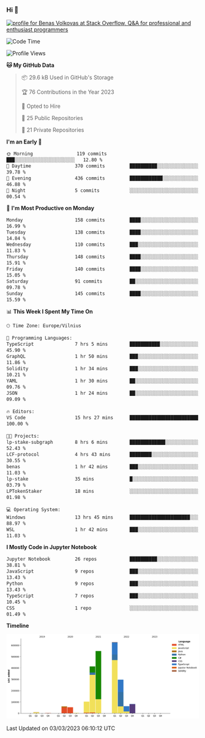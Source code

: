 ### Hi 👋
<a href="https://stackoverflow.com/users/14954249/benas-volkovas"><img src="https://stackoverflow.com/users/flair/14954249.png?theme=dark" width="208" height="58" alt="profile for Benas Volkovas at Stack Overflow, Q&amp;A for professional and enthusiast programmers" title="profile for Benas Volkovas at Stack Overflow, Q&amp;A for professional and enthusiast programmers"></a>

<!--START_SECTION:waka-->
![Code Time](http://img.shields.io/badge/Code%20Time-1%2C296%20hrs%206%20mins-blue)

![Profile Views](http://img.shields.io/badge/Profile%20Views-5-blue)

**🐱 My GitHub Data** 

> 📦 29.6 kB Used in GitHub's Storage 
 > 
> 🏆 76 Contributions in the Year 2023
 > 
> 💼 Opted to Hire
 > 
> 📜 25 Public Repositories 
 > 
> 🔑 21 Private Repositories 
 > 
**I'm an Early 🐤** 

```text
🌞 Morning                119 commits         ███░░░░░░░░░░░░░░░░░░░░░░   12.80 % 
🌆 Daytime                370 commits         ██████████░░░░░░░░░░░░░░░   39.78 % 
🌃 Evening                436 commits         ████████████░░░░░░░░░░░░░   46.88 % 
🌙 Night                  5 commits           ░░░░░░░░░░░░░░░░░░░░░░░░░   00.54 % 
```
📅 **I'm Most Productive on Monday** 

```text
Monday                   158 commits         ████░░░░░░░░░░░░░░░░░░░░░   16.99 % 
Tuesday                  138 commits         ████░░░░░░░░░░░░░░░░░░░░░   14.84 % 
Wednesday                110 commits         ███░░░░░░░░░░░░░░░░░░░░░░   11.83 % 
Thursday                 148 commits         ████░░░░░░░░░░░░░░░░░░░░░   15.91 % 
Friday                   140 commits         ████░░░░░░░░░░░░░░░░░░░░░   15.05 % 
Saturday                 91 commits          ██░░░░░░░░░░░░░░░░░░░░░░░   09.78 % 
Sunday                   145 commits         ████░░░░░░░░░░░░░░░░░░░░░   15.59 % 
```


📊 **This Week I Spent My Time On** 

```text
🕑︎ Time Zone: Europe/Vilnius

💬 Programming Languages: 
TypeScript               7 hrs 5 mins        ███████████░░░░░░░░░░░░░░   45.90 % 
GraphQL                  1 hr 50 mins        ███░░░░░░░░░░░░░░░░░░░░░░   11.86 % 
Solidity                 1 hr 34 mins        ███░░░░░░░░░░░░░░░░░░░░░░   10.21 % 
YAML                     1 hr 30 mins        ██░░░░░░░░░░░░░░░░░░░░░░░   09.76 % 
JSON                     1 hr 24 mins        ██░░░░░░░░░░░░░░░░░░░░░░░   09.09 % 

🔥 Editors: 
VS Code                  15 hrs 27 mins      █████████████████████████   100.00 % 

🐱‍💻 Projects: 
lp-stake-subgraph        8 hrs 6 mins        █████████████░░░░░░░░░░░░   52.43 % 
LCF-protocol             4 hrs 43 mins       ████████░░░░░░░░░░░░░░░░░   30.55 % 
benas                    1 hr 42 mins        ███░░░░░░░░░░░░░░░░░░░░░░   11.03 % 
lp-stake                 35 mins             █░░░░░░░░░░░░░░░░░░░░░░░░   03.79 % 
LPTokenStaker            18 mins             ░░░░░░░░░░░░░░░░░░░░░░░░░   01.98 % 

💻 Operating System: 
Windows                  13 hrs 45 mins      ██████████████████████░░░   88.97 % 
WSL                      1 hr 42 mins        ███░░░░░░░░░░░░░░░░░░░░░░   11.03 % 
```

**I Mostly Code in Jupyter Notebook** 

```text
Jupyter Notebook         26 repos            ██████████░░░░░░░░░░░░░░░   38.81 % 
JavaScript               9 repos             ███░░░░░░░░░░░░░░░░░░░░░░   13.43 % 
Python                   9 repos             ███░░░░░░░░░░░░░░░░░░░░░░   13.43 % 
TypeScript               7 repos             ███░░░░░░░░░░░░░░░░░░░░░░   10.45 % 
CSS                      1 repo              ░░░░░░░░░░░░░░░░░░░░░░░░░   01.49 % 
```



**Timeline**

![Lines of Code chart](https://raw.githubusercontent.com/BenasVolkovas/BenasVolkovas/main/assets/bar_graph.png)


 Last Updated on 03/03/2023 06:10:12 UTC
<!--END_SECTION:waka-->
